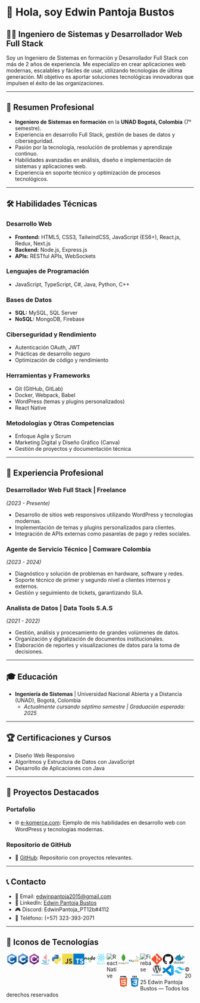 # 👋 Hola, soy Edwin Pantoja Bustos  
## 👨‍💻 Ingeniero de Sistemas y Desarrollador Web Full Stack  

Soy un Ingeniero de Sistemas en formación y Desarrollador Full Stack con más de 2 años de experiencia. Me especializo en crear aplicaciones web modernas, escalables y fáciles de usar, utilizando tecnologías de última generación. Mi objetivo es aportar soluciones tecnológicas innovadoras que impulsen el éxito de las organizaciones.  

---

## 🎯 Resumen Profesional  
- **Ingeniero de Sistemas en formación** en la **UNAD Bogotá, Colombia** (7° semestre).  
- Experiencia en desarrollo Full Stack, gestión de bases de datos y ciberseguridad.  
- Pasión por la tecnología, resolución de problemas y aprendizaje continuo.  
- Habilidades avanzadas en análisis, diseño e implementación de sistemas y aplicaciones web.  
- Experiencia en soporte técnico y optimización de procesos tecnológicos.  

---

## 🛠️ Habilidades Técnicas  
### Desarrollo Web  
- **Frontend:** HTML5, CSS3, TailwindCSS, JavaScript (ES6+), React.js, Redux, Next.js  
- **Backend:** Node.js, Express.js  
- **APIs:** RESTful APIs, WebSockets  

### Lenguajes de Programación  
- JavaScript, TypeScript, C#, Java, Python, C++  

### Bases de Datos  
- **SQL:** MySQL, SQL Server  
- **NoSQL:** MongoDB, Firebase  

### Ciberseguridad y Rendimiento  
- Autenticación OAuth, JWT  
- Prácticas de desarrollo seguro  
- Optimización de código y rendimiento  

### Herramientas y Frameworks  
- Git (GitHub, GitLab)  
- Docker, Webpack, Babel  
- WordPress (temas y plugins personalizados)  
- React Native  

### Metodologías y Otras Competencias  
- Enfoque Agile y Scrum  
- Marketing Digital y Diseño Gráfico (Canva)  
- Gestión de proyectos y documentación técnica  

---

## 📂 Experiencia Profesional  

### **Desarrollador Web Full Stack | Freelance**  
_(2023 - Presente)_  
- Desarrollo de sitios web responsivos utilizando WordPress y tecnologías modernas.  
- Implementación de temas y plugins personalizados para clientes.  
- Integración de APIs externas como pasarelas de pago y redes sociales.  

### **Agente de Servicio Técnico | Comware Colombia**  
_(2023 - 2024)_  
- Diagnóstico y solución de problemas en hardware, software y redes.  
- Soporte técnico de primer y segundo nivel a clientes internos y externos.  
- Gestión y seguimiento de tickets, garantizando SLA.  

### **Analista de Datos | Data Tools S.A.S**  
_(2021 - 2022)_  
- Gestión, análisis y procesamiento de grandes volúmenes de datos.  
- Organización y digitalización de documentos institucionales.  
- Elaboración de reportes y visualizaciones de datos para la toma de decisiones.  

---

## 🎓 Educación  
- **Ingeniería de Sistemas** | Universidad Nacional Abierta y a Distancia (UNAD), Bogotá, Colombia  
  - _Actualmente cursando séptimo semestre | Graduación esperada: 2025_  

---

## 🏆 Certificaciones y Cursos  
- Diseño Web Responsivo  
- Algoritmos y Estructura de Datos con JavaScript  
- Desarrollo de Aplicaciones con Java  

---

## 🌟 Proyectos Destacados  

### **Portafolio**  
- 🌐 [e-komerce.com](https://e-komerce.com/): Ejemplo de mis habilidades en desarrollo web con WordPress y tecnologías modernas.  

### **Repositorio de GitHub**  
- 🔗 [GitHub](https://github.com/edwinpantojab): Repositorio con proyectos relevantes.  

---

## 📞 Contacto  
- 📧 Email: edwinpantoja2015@gmail.com  
- 💼 LinkedIn: [Edwin Pantoja Bustos](https://www.linkedin.com/in/edwin-pantoja-bustos-07233b264/)  
- 🎮 Discord: EdwinPantoja_PT12b#4112  
- 📱 Teléfono: (+57) 323-393-2071  

---

## 🔧 Iconos de Tecnologías  

<img align="left" alt="C" width="30px" src="https://raw.githubusercontent.com/devicons/devicon/master/icons/c/c-original.svg" />
<img align="left" alt="C++" width="30px" src="https://raw.githubusercontent.com/devicons/devicon/master/icons/cplusplus/cplusplus-original.svg" />
<img align="left" alt="C#" width="30px" src="https://raw.githubusercontent.com/devicons/devicon/master/icons/csharp/csharp-original.svg" />
<img align="left" alt="Java" width="30px" src="https://raw.githubusercontent.com/devicons/devicon/master/icons/java/java-original.svg" />
<img align="left" alt="Python" width="30px" src="https://raw.githubusercontent.com/devicons/devicon/master/icons/python/python-original.svg" />
<img align="left" alt="JavaScript" width="30px" src="https://raw.githubusercontent.com/devicons/devicon/master/icons/javascript/javascript-original.svg" />
<img align="left" alt="TypeScript" width="30px" src="https://raw.githubusercontent.com/devicons/devicon/master/icons/typescript/typescript-original.svg" />
<img align="left" alt="Node.js" width="30px" src="https://raw.githubusercontent.com/devicons/devicon/master/icons/nodejs/nodejs-original-wordmark.svg" />
<img align="left" alt="React" width="30px" src="https://raw.githubusercontent.com/devicons/devicon/master/icons/react/react-original-wordmark.svg" />
<img align="left" alt="React Native" width="30px" src="https://reactnative.dev/img/header_logo.svg" />
<img align="left" alt="MongoDB" width="30px" src="https://raw.githubusercontent.com/devicons/devicon/master/icons/mongodb/mongodb-original-wordmark.svg" />
<img align="left" alt="MySQL" width="30px" src="https://raw.githubusercontent.com/devicons/devicon/master/icons/mysql/mysql-original-wordmark.svg" />
<img align="left" alt="Firebase" width="30px" src="https://www.vectorlogo.zone/logos/firebase/firebase-icon.svg" />
<img align="left" alt="Git" width="30px" src="https://raw.githubusercontent.com/devicons/devicon/master/icons/git/git-original.svg" />
<img align="left" alt="GitHub" width="30px" src="https://raw.githubusercontent.com/devicons/devicon/master/icons/github/github-original.svg" />
<img align="left" alt="Docker" width="30px" src="https://raw.githubusercontent.com/devicons/devicon/master/icons/docker/docker-original-wordmark.svg" />
<img align="left" alt="WordPress" width="30px" src="https://raw.githubusercontent.com/devicons/devicon/master/icons/wordpress/wordpress-original.svg" />
<img align="left" alt="Visual Studio Code" width="30px" src="https://raw.githubusercontent.com/devicons/devicon/master/icons/vscode/vscode-original.svg" />
<img align="left" alt="TailwindCSS" width="30px" src="https://raw.githubusercontent.com/devicons/devicon/master/icons/tailwindcss/tailwindcss-plain.svg" />
<img align="left" alt="HTML5" width="30px" src="https://raw.githubusercontent.com/devicons/devicon/master/icons/html5/html5-original-wordmark.svg" />
<img align="left" alt="CSS3" width="30px" src="https://raw.githubusercontent.com/devicons/devicon/master/icons/css3/css3-original-wordmark.svg" />

<br/><br/>
© 2025 Edwin Pantoja Bustos — Todos los derechos reservados  
